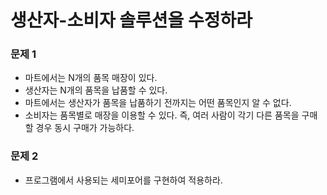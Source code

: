 # 생산자-소비자 솔루션을 수정하라


### 문제 1

- 마트에서는 N개의 품목 매장이 있다.
- 생산자는 N개의 품목을 납품할 수 있다.
- 마트에서는 생산자가 품목을 납품하기 전까지는 어떤 품목인지 알 수 없다.
- 소비자는 품목별로 매장을 이용할 수 있다. 즉, 여러 사람이 각기 다른 품목을 구매할 경우 동시 구매가 가능하다.

### 문제 2

- 프로그램에서 사용되는 세미포어를 구현하여 적용하라.
